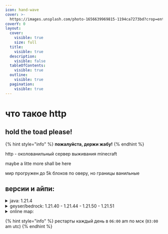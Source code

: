 ```yaml
---
icon: hand-wave
cover: >-
  https://images.unsplash.com/photo-1656639969815-1194ca7273bd?crop=entropy&cs=srgb&fm=jpg&ixid=M3wxOTcwMjR8MHwxfHNlYXJjaHw2fHxtaW5lY3JhZnR8ZW58MHx8fHwxNzM1NjAzMDk5fDA&ixlib=rb-4.0.3&q=85
coverY: 0
layout:
  cover:
    visible: true
    size: full
  title:
    visible: true
  description:
    visible: false
  tableOfContents:
    visible: true
  outline:
    visible: true
  pagination:
    visible: true
---
```


# что такое http

## hold the toad please!

{% hint style="info" %}
**пожалуйста, держи жабу!**
{% endhint %}

http - околованильный сервер выживания minecraft

maybe a litte more shall be here

мир прогружен до 5k блоков по оверу, но границы ванильные

## версии и айпи:

<details>

<summary>java: 1.21.4</summary>

ip: `95.217.39.47:9999`

</details>

<details>

<summary>geyser/bedrock: 1.21.40 - 1.21.44 - 1.21.50 - 1.21.51</summary>

ip: `95.217.39.47`

port: `3333`

</details>

<details>

<summary>online map:</summary>

[`http://95.217.39.47:1488`](http://95.217.39.47:1488)

</details>

{% hint style="info" %}
рестарты каждый день в `06:00` am по мск (`03:00` am utc)
{% endhint %}
